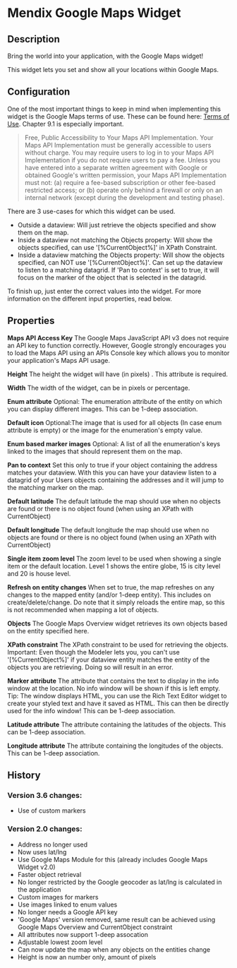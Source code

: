 # Mendix Google Maps Widget

## Description

Bring the world into your application, with the Google Maps widget!

This widget lets you set and show all your locations within Google Maps.

## Configuration

One of the most important things to keep in mind when implementing this widget is the Google Maps terms of use. These can be found here: [Terms of Use](https://developers.google.com/maps/terms). Chapter 9.1 is especially important.

> Free, Public Accessibility to Your Maps API Implementation. Your Maps API Implementation must be generally accessible to users without charge. You may require users to log in to your Maps API Implementation if you do not require users to pay a fee. Unless you have entered into a separate written agreement with Google or obtained Google's written permission, your Maps API Implementation must not:
(a) require a fee-based subscription or other fee-based restricted access; or
(b) operate only behind a firewall or only on an internal network (except during the development and testing phase).

There are 3 use-cases for which this widget can be used.

- Outside a dataview: Will just retrieve the objects specified and show them on the map.
- Inside a dataview not matching the Objects property: Will show the objects specified, can use '[%CurrentObject%]' in XPath Constraint.
- Inside a dataview matching the Objects property: Will show the objects specified, can NOT use '[%CurrentObject%]'. Can set up the dataview to listen to a matching datagrid. If 'Pan to context' is set to true, it will focus on the marker of the object that is selected in the datagrid.

To finish up, just enter the correct values into the widget. For more information on the different input properties, read below.

## Properties

**Maps API Access Key**
The Google Maps JavaScript API v3 does not require an API key to function correctly. However, Google strongly encourages you to load the Maps API using an APIs Console key which allows you to monitor your application's Maps API usage.

**Height**
The height the widget will have (in pixels) . This attribute is required.

**Width**
The width of the widget, can be in pixels or percentage.

**Enum attribute**
Optional: The enumeration attribute of the entity on which you can display different images. This can be 1-deep association.

**Default icon**
Optional:The image that is used for all objects (In case enum attribute is empty) or the image for the enumeration's empty value.

**Enum based marker images**
Optional: A list of all the enumeration's keys linked to the images that should represent them on the map.

**Pan to context**
Set this only to true if your object containing the address matches your dataview. With this you can have your dataview listen to a datagrid of your Users objects containing the addresses and it will jump to the matching marker on the map.

**Default latitude**
The default latitude the map should use when no objects are found or there is no object found (when using an XPath with CurrentObject)

**Default longitude**
The default longitude the map should use when no objects are found or there is no object found (when using an XPath with CurrentObject)

**Single item zoom level**
The zoom level to be used when showing a single item or the default location. Level 1 shows the entire globe, 15 is city level and 20 is house level.

**Refresh on entity changes**
When set to true, the map refreshes on any changes to the mapped entity (and/or 1-deep entity). This includes on create/delete/change. Do note that it simply reloads the entire map, so this is not recommended when mapping a lot of objects.

**Objects**
The Google Maps Overview widget retrieves its own objects based on the entity specified here.

**XPath constraint**
The XPath constraint to be used for retrieving the objects. Important: Even though the Modeler lets you, you can't use '[%CurrentObject%]' if your dataview entity matches the entity of the objects you are retrieving. Doing so will result in an error.

**Marker attribute**
The attribute that contains the text to display in the info window at the location. No info window will be shown if this is left empty. Tip: The window displays HTML, you can use the Rich Text Editor widget to create your styled text and have it saved as HTML. This can then be directly used for the info window! This can be 1-deep association.

**Latitude attribute**
The attribute containing the latitudes of the objects. This can be 1-deep association.

**Longitude attribute**
The attribute containing the longitudes of the objects. This can be 1-deep association.


## History

### Version 3.6 changes:

- Use of custom markers

### Version 2.0 changes: 

- Address no longer used
- Now uses lat/lng
- Use Google Maps Module for this (already includes Google Maps Widget v2.0)
- Faster object retrieval
- No longer restricted by the Google geocoder as lat/lng is calculated in the application
- Custom images for markers
- Use images linked to enum values
- No longer needs a Google API key
- 'Google Maps' version removed, same result can be achieved using Google Maps Overview and CurrentObject constraint
- All attributes now support 1-deep assocation
- Adjustable lowest zoom level
- Can now update the map when any objects on the entities change
- Height is now an number only, amount of pixels